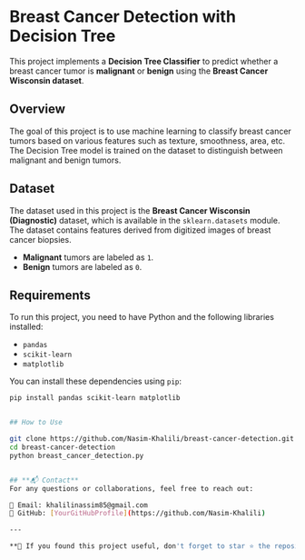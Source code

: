 # Breast Cancer Detection with Decision Tree

This project implements a **Decision Tree Classifier** to predict whether a breast cancer tumor is **malignant** or **benign** using the **Breast Cancer Wisconsin dataset**.

## Overview

The goal of this project is to use machine learning to classify breast cancer tumors based on various features such as texture, smoothness, area, etc. The Decision Tree model is trained on the dataset to distinguish between malignant and benign tumors.

## Dataset

The dataset used in this project is the **Breast Cancer Wisconsin (Diagnostic)** dataset, which is available in the `sklearn.datasets` module. The dataset contains features derived from digitized images of breast cancer biopsies.

- **Malignant** tumors are labeled as `1`.
- **Benign** tumors are labeled as `0`.

## Requirements

To run this project, you need to have Python and the following libraries installed:

- `pandas`
- `scikit-learn`
- `matplotlib`

You can install these dependencies using `pip`:

```bash
pip install pandas scikit-learn matplotlib


## How to Use

git clone https://github.com/Nasim-Khalili/breast-cancer-detection.git
cd breast-cancer-detection
python breast_cancer_detection.py


## **📬 Contact**  
For any questions or collaborations, feel free to reach out:  

📧 Email: khalilinassim85@gmail.com 
🔗 GitHub: [YourGitHubProfile](https://github.com/Nasim-Khalili)  

---

**🚀 If you found this project useful, don't forget to star ⭐ the repository!**  

